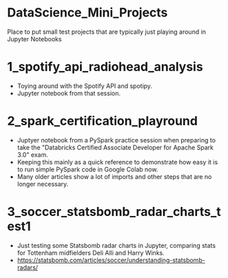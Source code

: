 # DataScience_Mini_Projects
Place to put small test projects that are typically just playing around in Jupyter Notebooks

# 1_spotify_api_radiohead_analysis
- Toying around with the Spotify API and spotipy.
- Jupyter notebook from that session.

# 2_spark_certification_playround
- Juptyer notebook from a PySpark practice session when preparing to take the "Databricks Certified Associate Developer for Apache Spark 3.0" exam.
- Keeping this mainly as a quick reference to demonstrate how easy it is to run simple PySpark code in Google Colab now. 
- Many older articles show a lot of imports and other steps that are no longer necessary.

# 3_soccer_statsbomb_radar_charts_test1
- Just testing some Statsbomb radar charts in Jupyter, comparing stats for Tottenham midfielders Deli Alli and Harry Winks.
- https://statsbomb.com/articles/soccer/understanding-statsbomb-radars/
